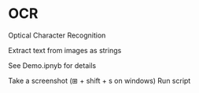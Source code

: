 # OCR
Optical Character Recognition


Extract text from images as strings

See Demo.ipnyb for details


Take a screenshot (⊞ + shift + s on windows)
Run script
